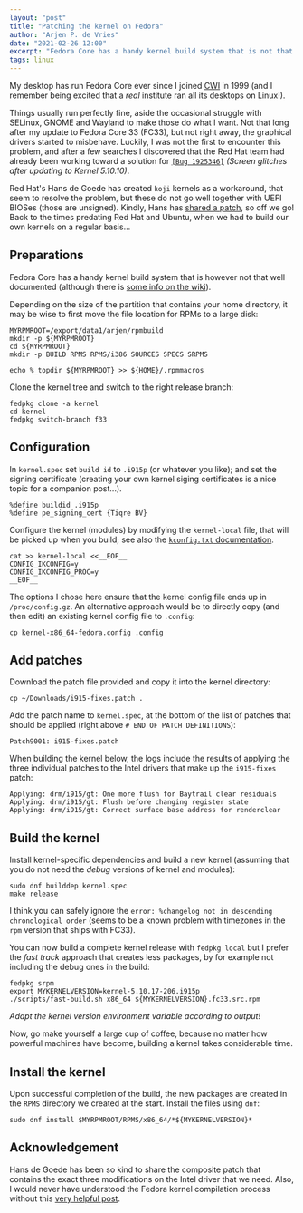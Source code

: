 ```yaml
---
layout: "post"
title: "Patching the kernel on Fedora"
author: "Arjen P. de Vries"
date: "2021-02-26 12:00"
excerpt: "Fedora Core has a handy kernel build system that is not that well documented..."
tags: linux
---
```


My desktop has run Fedora Core ever since I joined
[CWI](https://www.cwi.nl/) in 1999 (and I remember being excited that
a _real_ institute ran all its desktops on Linux!).

Things usually run perfectly fine, aside the occasional struggle with
SELinux, GNOME and Wayland to make those do what I want. Not that long
after my update to Fedora Core 33 (FC33), but not right away, the
graphical drivers started to misbehave. Luckily, I was not the first
to encounter this problem, and after a few searches I discovered that
the Red Hat team had already been working toward a solution for [`[Bug
1925346]`][bugzilla] _(Screen glitches after updating to Kernel 5.10.10)_.

Red Hat's Hans de Goede has created `koji` kernels as a workaround,
that seem to resolve the problem, but these do not go well together
with UEFI BIOSes (those are unsigned). Kindly, Hans has
[shared a patch](https://bugzilla.redhat.com/show_bug.cgi?id=1925346#c33), 
so off we go! Back to the times predating Red Hat and Ubuntu, when we
had to build our own kernels on a regular basis...

## Preparations

Fedora Core has a handy kernel build system that is however not
that well documented (although there is [some info on the
wiki][fedkerneldoc]).

Depending on the size of the partition that contains your home
directory, it may be wise to first move the file location for RPMs to
a large disk:

	MYRPMROOT=/export/data1/arjen/rpmbuild
	mkdir -p ${MYRPMROOT}
	cd ${MYRPMROOT}
	mkdir -p BUILD RPMS RPMS/i386 SOURCES SPECS SRPMS

    echo %_topdir ${MYRPMROOT} >> ${HOME}/.rpmmacros

Clone the kernel tree and switch to the right release branch:

    fedpkg clone -a kernel
    cd kernel
    fedpkg switch-branch f33

## Configuration

In `kernel.spec` set `build id` to `.i915p` (or whatever you like);
and set the signing certificate (creating your own kernel siging
certificates is a nice topic for a companion post...).

    %define buildid .i915p
	%define pe_signing_cert {Tiqre BV}

Configure the kernel (modules) by modifying the `kernel-local` file,
that will be picked up when you build; see also the [`kconfig.txt`
documentation][kconfig].

```
cat >> kernel-local <<__EOF__
CONFIG_IKCONFIG=y
CONFIG_IKCONFIG_PROC=y
__EOF__
```

The options I chose here ensure that the kernel config file ends up in
`/proc/config.gz`. 
An alternative approach would be to directly copy (and then edit) an
existing kernel config file to `.config`:

    cp kernel-x86_64-fedora.config .config

## Add patches

Download the patch file provided and copy it into the kernel
directory:

    cp ~/Downloads/i915-fixes.patch .

Add the patch name to `kernel.spec`, at the bottom of the list of
patches that should be applied (right above `# END OF PATCH
DEFINITIONS`):

    Patch9001: i915-fixes.patch

When building the kernel below, the logs include the results of
applying the three individual patches to the Intel drivers that make
up the `i915-fixes` patch:

```
Applying: drm/i915/gt: One more flush for Baytrail clear residuals
Applying: drm/i915/gt: Flush before changing register state
Applying: drm/i915/gt: Correct surface base address for renderclear
```

## Build the kernel

Install kernel-specific dependencies and build a new kernel (assuming
that you do not need the _debug_ versions of kernel and modules):

    sudo dnf builddep kernel.spec
	make release

I think you can safely ignore the `error: %changelog not in descending
chronological order` (seems to be a known problem with timezones in
the `rpm` version that ships with FC33).

You can now build a complete kernel release with `fedpkg local` but I
prefer the _fast track_ approach that creates less packages, by for
example not including the debug ones in the build:

    fedpkg srpm
    export MYKERNELVERSION=kernel-5.10.17-206.i915p
    ./scripts/fast-build.sh x86_64 ${MYKERNELVERSION}.fc33.src.rpm
	
_Adapt the kernel version environment variable according to output!_

Now, go make yourself a large cup of coffee, because no matter how
powerful machines have become, building a kernel takes considerable
time.

## Install the kernel

Upon successful completion of the build, the new packages are created
in the `RPMS` directory we created at the start. Install the files
using `dnf`:

    sudo dnf install $MYRPMROOT/RPMS/x86_64/*${MYKERNELVERSION}*

## Acknowledgement

Hans de Goede has been so kind to share the composite patch that
contains the exact three modifications on the Intel driver that we
need. Also, I would never have understood the Fedora kernel
compilation process without this [very helpful
post](https://forum.level1techs.com/t/compile-fedora-kernel-the-fedora-way/149242).

[bugzilla]:		https://bugzilla.redhat.com/show_bug.cgi?id=1925346			"Bugzilla report on driver problems"
[fedkerneldoc]:	https://fedoraproject.org/wiki/Building_a_custom_kernel		"Fedora docs"
[kconfig]:		https://www.kernel.org/doc/Documentation/kbuild/kconfig.txt	"kconfig.txt"

